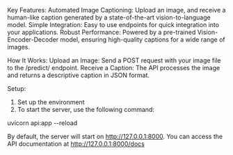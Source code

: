 

Key Features:
Automated Image Captioning: Upload an image, and receive a human-like caption generated by a state-of-the-art vision-to-language model.
Simple Integration: Easy to use endpoints for quick integration into your applications.
Robust Performance: Powered by a pre-trained Vision-Encoder-Decoder model, ensuring high-quality captions for a wide range of images.

How It Works:
Upload an Image: Send a POST request with your image file to the /predict/ endpoint.
Receive a Caption: The API processes the image and returns a descriptive caption in JSON format.

Setup:
1. Set up the environment
2. To start the server, use the following command:

uvicorn api:app --reload

By default, the server will start on http://127.0.0.1:8000. 
You can access the API documentation at http://127.0.0.1:8000/docs
